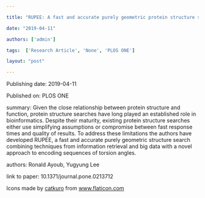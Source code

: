 ---
title: "RUPEE: A fast and accurate purely geometric protein structure search"
date: "2019-04-11"
authors: ['admin']
tags:  ['Research Article', 'None', 'PLOS ONE']
layout: "post"
---
Publishing date: 2019-04-11

Published on: PLOS ONE

summary: Given the close relationship between protein structure and function, protein structure searches have long played an established role in bioinformatics. Despite their maturity, existing protein structure searches either use simplifying assumptions or compromise between fast response times and quality of results. To address these limitations the authors have developed RUPEE, a fast and accurate purely geometric structure search combining techniques from information retrieval and big data with a novel approach to encoding sequences of torsion angles.

authors: Ronald Ayoub, Yugyung Lee

link to paper: 10.1371/journal.pone.0213712

Icons made by <a href="https://www.flaticon.com/free-icon/bookshelves_3576884" title="catkuro">catkuro</a> from <a href="https://www.flaticon.com/" title="Flaticon"> www.flaticon.com</a>